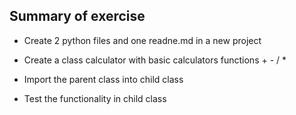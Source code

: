 ##  Summary of exercise 

- Create 2 python files and one readne.md in a new project

- Create a class calculator with basic calculators functions + - / * 

- Import the parent class into child class 

- Test the functionality in child class
